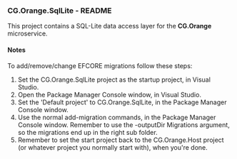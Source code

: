 
### CG.Orange.SqlLite - README

This project contains a SQL-Lite data access layer for the **CG.Orange** microservice.

#### Notes

To add/remove/change EFCORE migrations follow these steps:
    
1. Set the CG.Orange.SqlLite project as the startup project, in Visual Studio.
2. Open the Package Manager Console window, in Visual Studio.
3. Set the 'Default project' to CG.Orange.SqlLite, in the Package Manager Console window.
4. Use the normal add-migration commands, in the Package Manager Console window. Remember to use the -outputDir Migrations argument, so the migrations end up in the right sub folder.
5. Remember to set the start project back to the CG.Orange.Host project (or whatever project you normally start with), when you're done.






